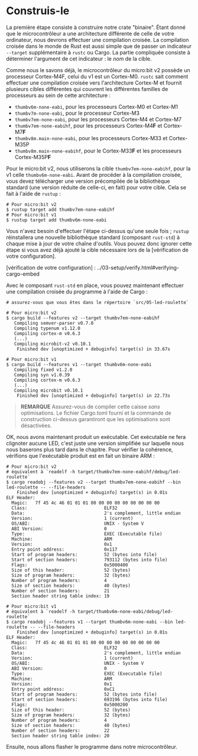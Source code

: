 # Construis-le

La première étape consiste à construire notre crate "binaire". Étant donné que le microcontrôleur a une architecture
différente de celle de votre ordinateur, nous devrons effectuer une compilation croisée. La compilation croisée dans le monde de Rust est aussi simple
que de passer un indicateur `--target` supplémentaire à `rustc` ou Cargo. La partie compliquée consiste à déterminer l'argument
de cet indicateur : le *nom* de la cible.

Comme nous le savons déjà, le microcontrôleur du micro:bit v2 possède un processeur Cortex-M4F, celui du v1 est un Cortex-M0.
`rustc` sait comment effectuer une compilation croisée vers l'architecture Cortex-M et fournit plusieurs cibles différentes qui couvrent les différentes familles de processeurs au sein de cette architecture :

- `thumbv6m-none-eabi`, pour les processeurs Cortex-M0 et Cortex-M1
- `thumbv7m-none-eabi`, pour le processeur Cortex-M3
- `thumbv7em-none-eabi`, pour les processeurs Cortex-M4 et Cortex-M7
- `thumbv7em-none-eabihf`, pour les processeurs Cortex-M4**F** et Cortex-M7**F**
- `thumbv8m.main-none-eabi`, pour les processeurs Cortex-M33 et Cortex-M35P
- `thumbv8m.main-none-eabihf`, pour le Cortex-M33**F** et les processeurs Cortex-M35P**F**

Pour le micro:bit v2, nous utiliserons la cible `thumbv7em-none-eabihf`, pour la v1 celle `thumbv6m-none-eabi`.
Avant de procéder à la compilation croisée, vous devez télécharger une version précompilée de la bibliothèque standard
(une version réduite de celle-ci, en fait) pour votre cible. Cela se fait à l'aide de `rustup` :

``` console
# Pour micro:bit v2
$ rustup target add thumbv7em-none-eabihf
# Pour micro:bit v1
$ rustup target add thumbv6m-none-eabi
```

Vous n'avez besoin d'effectuer l'étape ci-dessus qu'une seule fois ; `rustup` réinstallera une nouvelle bibliothèque standard
(composant `rust-std`) à chaque mise à jour de votre chaîne d'outils. Vous pouvez donc ignorer cette étape si vous avez déjà ajouté la cible
nécessaire lors de la [vérification de votre configuration].

[vérification de votre configuration] : ../03-setup/verify.html#verifying-cargo-embed

Avec le composant `rust-std` en place, vous pouvez maintenant effectuer une compilation croisée du programme à l'aide de Cargo :

``` console
# assurez-vous que vous êtes dans le répertoire `src/05-led-roulette`

# Pour micro:bit v2
$ cargo build --features v2 --target thumbv7em-none-eabihf
   Compiling semver-parser v0.7.0
   Compiling typenum v1.12.0
   Compiling cortex-m v0.6.3
   (...)
   Compiling microbit-v2 v0.10.1
    Finished dev [unoptimized + debuginfo] target(s) in 33.67s

# Pour micro:bit v1
$ cargo build --features v1 --target thumbv6m-none-eabi
   Compiling fixed v1.2.0
   Compiling syn v1.0.39
   Compiling cortex-m v0.6.3
   (...)
   Compiling microbit v0.10.1
	Finished dev [unoptimized + debuginfo] target(s) in 22.73s
```

> **REMARQUE** Assurez-vous de compiler cette caisse *sans* optimisations. Le fichier Cargo.toml
> fourni et la commande de construction ci-dessus garantiront que les optimisations sont désactivées.

OK, nous avons maintenant produit un exécutable. Cet exécutable ne fera clignoter aucune LED,
c'est juste une version simplifiée sur laquelle nous nous baserons plus tard dans le chapitre.
Pour vérifier la cohérence, vérifions que l'exécutable produit est en fait un binaire ARM :

``` console
# Pour micro:bit v2
# équivalent à `readelf -h target/thumbv7em-none-eabihf/debug/led-roulette`
$ cargo readobj --features v2 --target thumbv7em-none-eabihf --bin led-roulette -- --file-headers
    Finished dev [unoptimized + debuginfo] target(s) in 0.01s
ELF Header:
  Magic:   7f 45 4c 46 01 01 01 00 00 00 00 00 00 00 00 00
  Class:                             ELF32
  Data:                              2's complement, little endian
  Version:                           1 (current)
  OS/ABI:                            UNIX - System V
  ABI Version:                       0
  Type:                              EXEC (Executable file)
  Machine:                           ARM
  Version:                           0x1
  Entry point address:               0x117
  Start of program headers:          52 (bytes into file)
  Start of section headers:          793112 (bytes into file)
  Flags:                             0x5000400
  Size of this header:               52 (bytes)
  Size of program headers:           32 (bytes)
  Number of program headers:         4
  Size of section headers:           40 (bytes)
  Number of section headers:         21
  Section header string table index: 19

# Pour micro:bit v1
# équivalent à `readelf -h target/thumbv6m-none-eabi/debug/led-roulette`
$ cargo readobj --features v1 --target thumbv6m-none-eabi --bin led-roulette -- --file-headers
    Finished dev [unoptimized + debuginfo] target(s) in 0.01s
ELF Header:
  Magic:   7f 45 4c 46 01 01 01 00 00 00 00 00 00 00 00 00
  Class:                             ELF32
  Data:                              2's complement, little endian
  Version:                           1 (current)
  OS/ABI:                            UNIX - System V
  ABI Version:                       0
  Type:                              EXEC (Executable file)
  Machine:                           ARM
  Version:                           0x1
  Entry point address:               0xC1
  Start of program headers:          52 (bytes into file)
  Start of section headers:          693196 (bytes into file)
  Flags:                             0x5000200
  Size of this header:               52 (bytes)
  Size of program headers:           32 (bytes)
  Number of program headers:         4
  Size of section headers:           40 (bytes)
  Number of section headers:         22
  Section header string table index: 20
```

Ensuite, nous allons flasher le programme dans notre microcontrôleur.
